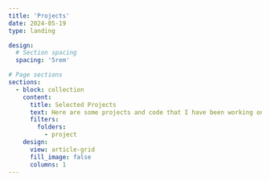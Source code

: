 ```yaml
---
title: 'Projects'
date: 2024-05-19
type: landing

design:
  # Section spacing
  spacing: '5rem'

# Page sections
sections:
  - block: collection
    content:
      title: Selected Projects
      text: Here are some projects and code that I have been working on.
      filters:
        folders:
          - project
    design:
      view: article-grid
      fill_image: false
      columns: 1
---
```

